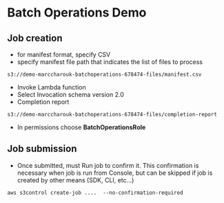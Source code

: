 # Batch Operations Demo

## Job creation

* for manifest format, specify CSV
* specify manifest file path that indicates the list of files to process

```
s3://demo-marccharouk-batchoperations-678474-files/manifest.csv
```
* Invoke Lambda function
* Select Invocation schema version 2.0
* Completion report

```
s3://demo-marccharouk-batchoperations-678474-files/completion-report
```
* In permissions choose **BatchOperationsRole**

## Job submission

* Once submitted, must Run job to confirm it. This confirmation is necessary when job is run from Console, but can be skipped if job is created by other means (SDK, CLI, etc...)

```
aws s3control create-job ....  --no-confirmation-required
```